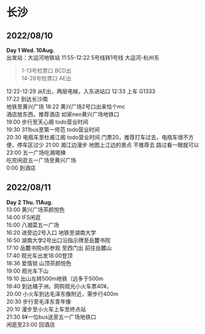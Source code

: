 # 长沙

## 2022/08/10

**Day 1 Wed. 10Aug.**  
出发站：大运河地铁站
11:55-12:22 5号线转1号线 大运河-杭州东

> 1-13号检票口 BCD出  
> 14-28号检票口 AE出  

12:22-12:29 从E出，两层电梯，入东进站口
12:33 上车 G1333  
17:22 到达长沙南  
地铁至黄兴广场
18:22 黄兴广场2号口出来恰个mc  
酒店放东西，推荐酒店 如家neo黄兴广场地铁口  
19:00 步行至天心阁 todo营业时间  
19:30 311bus至第一师范 todo营业时间  
20:30 电瓶车至杜甫江阁 todo营业时间 门票20，推荐打车过去，电瓶车很不方便，停车区过少
21:00 湘江边漫步 地图上江边的景点 不推荐去 路过看一眼就可以
23:00 五一广场吃湘喝辣  
吃完闲逛五一广场至黄兴广场  
0:00 到酒店  

## 2022/08/11

**Day 2 Thu. 11Aug.**  
13:00 黄兴广场茶颜悦色  
14:00 IFS闲逛  
15:00 八湘菜五一广场  
16:20 进旁边2号入口 地铁至湖南大学  
16:50 湖南大学2号出口沿指示牌至岳麓书院  
17:10 岳麓书院s形参观 至西门出 前往岳麓山  
17:40 观光车出发18:00登顶  
18:36 爱情锁 山顶茶颜悦色  
19:00 观光车下山  
19:10 出山左转500m地铁（远多于500m  
19:40 到达橘子洲。网购观光小火车票40¥。  
20:00 小火车到达毛泽东像附近，需步行400m  
20:30 步行至毛泽东青年像  
20:10 漫步至小火车上车至终点站  
21:30 8¥一位bus送至五一广场地铁口  
闲逛至23:00 回酒店
